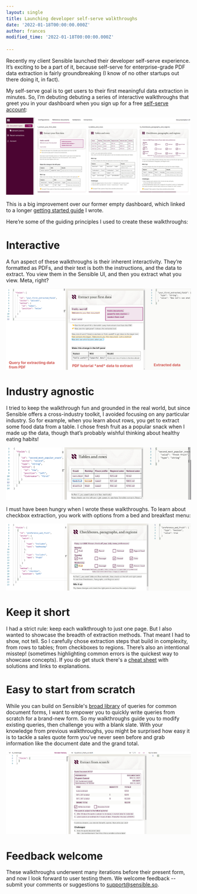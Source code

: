 ```yaml
---
layout: single
title: Launching developer self-serve walkthroughs
date: '2022-01-18T00:00:00.000Z'
author: frances
modified_time: '2022-01-18T00:00:00.000Z'

---
```







Recently my client Sensible launched their developer self-serve experience. It’s exciting to be a part of it, because self-serve for enterprise-grade PDF data extraction is fairly groundbreaking (I know of no other startups out there doing it, in fact). 

My self-serve goal is to get users to their first meaningful data extraction in minutes. So, I’m debuting debuting a series of interactive walkthroughs that greet you in your dashboard when you sign up for a free [self-serve account](https://app.sensible.so/register/):

![image](/assets/images/sensi_walkthroughs.png)

This is a big improvement over our former empty dashboard, which linked to a longer [getting started guide](https://docs.sensible.so/docs/quickstart) I wrote.

Here’re some of the guiding principles I used to create these walkthroughs:

Interactive
====
A fun aspect of these walkthroughs is their inherent interactivity.  They’re formatted as PDFs, and their text is both the instructions, and the data to extract. You view them in the Sensible UI, and then you extract what you view. Meta, right?

![image](/assets/images/sensi_interactive.png)


Industry agnostic
====
I tried to keep the walkthrough fun and grounded in the real world, but since Sensible offers a cross-industry toolkit, I avoided focusing on any particular industry. So for example, when you learn about rows, you get to extract some food data from a table. I chose fresh fruit as a popular snack when I made up the data, though that’s probably wishful thinking about healthy eating habits!

![image](/assets/images/sensi_table.png)


I must have been hungry when I wrote these walkthroughs. To learn about checkbox extraction, you work with options from a bed and breakfast menu:

![image](/assets/images/sensi_checkbox.png)

Keep it short
====

I had a strict rule: keep each walkthrough to just one page. But I also wanted to showcase the breadth of extraction methods. That meant I had to show, not tell. So I carefully chose extraction steps that build in complexity, from rows to tables; from checkboxes to regions. There’s also an intentional misstep! (sometimes highlighting common errors is the quickest way to showcase concepts).  If you do get stuck there's a [cheat sheet](https://docs.sensible.so/docs/cheat) with solutions and links to explanations.


Easy to start from scratch
===

While you can build on Sensible's [broad library](https://github.com/sensible-hq/sensible-configuration-library) of queries for common document forms, I want to empower you to quickly write queries from scratch for a brand-new form. So my walkthroughs guide you to modify existing queries, then challenge you with a blank slate. With your knowledge from previous walkthroughs, you might be surprised how easy it is to tackle a sales quote form you’ve never seen before and grab information like the document date and the grand total.

![image](/assets/images/sensi_scratch.png) 


Feedback welcome
====

These walkthroughs underwent many iterations before their present form, and now I look forward to user testing them. We welcome feedback -- submit your comments or suggestions to support@sensible.so. 


